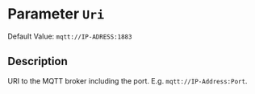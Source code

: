 # Parameter `Uri`
Default Value: `mqtt://IP-ADRESS:1883`

## Description
URI to the MQTT broker including the port. E.g. `mqtt://IP-Address:Port`.
